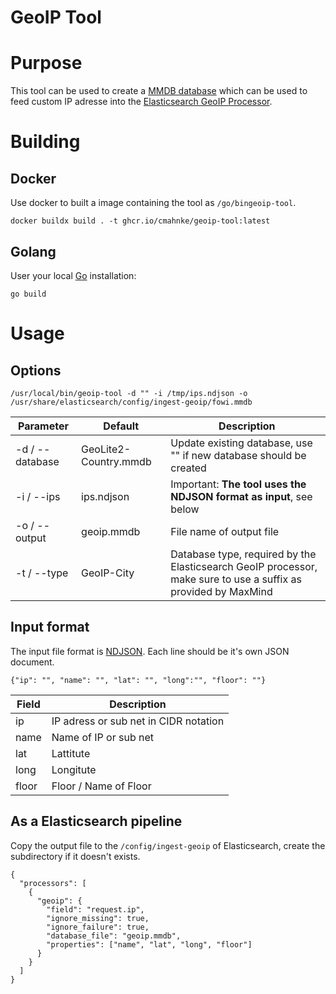 GeoIP Tool
==========

# Purpose

This tool can be used to create a [MMDB database](https://maxmind.github.io/MaxMind-DB/) which can be used to feed custom IP adresse into the [Elasticsearch GeoIP Processor](https://www.elastic.co/guide/en/elasticsearch/reference/current/geoip-processor.html).

# Building

## Docker

Use docker to built a image containing the tool as `/go/bingeoip-tool`.

```
docker buildx build . -t ghcr.io/cmahnke/geoip-tool:latest
```

## Golang

User your local [Go](https://go.dev/) installation:

```
go build
```

# Usage

## Options

```
/usr/local/bin/geoip-tool -d "" -i /tmp/ips.ndjson -o /usr/share/elasticsearch/config/ingest-geoip/fowi.mmdb
```

| Parameter       | Default               | Description                                                                                                    |
|-----------------|-----------------------|----------------------------------------------------------------------------------------------------------------|
| -d / --database | GeoLite2-Country.mmdb | Update existing database, use "" if new database should be created                                             |
| -i / --ips      | ips.ndjson              | Important: **The tool uses the NDJSON format as input**, see below                                           |
| -o / --output   | geoip.mmdb            | File name of output file                                                                                       |
| -t / --type     | GeoIP-City            | Database type, required by the Elasticsearch GeoIP processor, make sure to use a suffix as provided by MaxMind |

## Input format

The input file format is [NDJSON](http://ndjson.org/). Each line should be it's own JSON document.

```
{"ip": "", "name": "", "lat": "", "long":"", "floor": ""}
```

| Field | Description                           |
|-------|---------------------------------------|
| ip    | IP adress or sub net in CIDR notation |
| name  | Name of IP or sub net                 |
| lat   | Lattitute                             |
| long  | Longitute                             |
| floor | Floor / Name of Floor                 |


## As a Elasticsearch pipeline

Copy the output file to the `/config/ingest-geoip` of Elasticsearch, create the subdirectory if it doesn't exists.

```
{
  "processors": [
    {
      "geoip": {
        "field": "request.ip",
        "ignore_missing": true,
        "ignore_failure": true,
        "database_file": "geoip.mmdb",
        "properties": ["name", "lat", "long", "floor"]
      }
    }
  ]
}
```